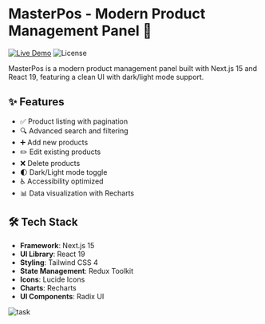# MasterPos - Modern Product Management Panel 🎯

[![Live Demo](https://img.shields.io/badge/demo-vercel-green?style=for-the-badge)](https://master-pos-task.vercel.app)
![License](https://img.shields.io/badge/license-MIT-blue?style=for-the-badge)

MasterPos is a modern product management panel built with Next.js 15 and React 19, featuring a clean UI with dark/light mode support.

## ✨ Features

- ✅ Product listing with pagination
- 🔍 Advanced search and filtering
- ➕ Add new products
- ✏️ Edit existing products
- ❌ Delete products
- 🌓 Dark/Light mode toggle
- ♿ Accessibility optimized
- 📊 Data visualization with Recharts

## 🛠️ Tech Stack

- **Framework**: Next.js 15
- **UI Library**: React 19
- **Styling**: Tailwind CSS 4
- **State Management**: Redux Toolkit
- **Icons**: Lucide Icons
- **Charts**: Recharts
- **UI Components**: Radix UI

![task](https://github.com/user-attachments/assets/ab938d06-c018-4628-9d9f-264957846381)
